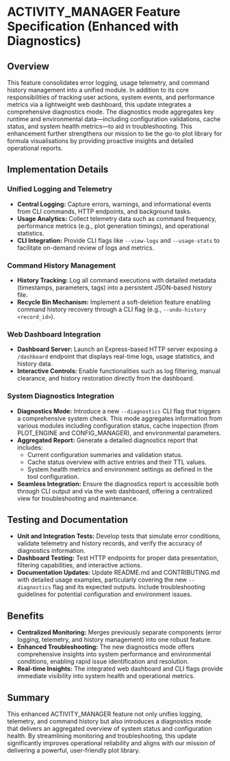 # ACTIVITY_MANAGER Feature Specification (Enhanced with Diagnostics)

## Overview
This feature consolidates error logging, usage telemetry, and command history management into a unified module. In addition to its core responsibilities of tracking user actions, system events, and performance metrics via a lightweight web dashboard, this update integrates a comprehensive diagnostics mode. The diagnostics mode aggregates key runtime and environmental data—including configuration validations, cache status, and system health metrics—to aid in troubleshooting. This enhancement further strengthens our mission to be the go-to plot library for formula visualisations by providing proactive insights and detailed operational reports.

## Implementation Details
### Unified Logging and Telemetry
- **Central Logging:** Capture errors, warnings, and informational events from CLI commands, HTTP endpoints, and background tasks.
- **Usage Analytics:** Collect telemetry data such as command frequency, performance metrics (e.g., plot generation timings), and operational statistics.
- **CLI Integration:** Provide CLI flags like `--view-logs` and `--usage-stats` to facilitate on-demand review of logs and metrics.

### Command History Management
- **History Tracking:** Log all command executions with detailed metadata (timestamps, parameters, tags) into a persistent JSON-based history file.
- **Recycle Bin Mechanism:** Implement a soft-deletion feature enabling command history recovery through a CLI flag (e.g., `--undo-history <record_id>`).

### Web Dashboard Integration
- **Dashboard Server:** Launch an Express-based HTTP server exposing a `/dashboard` endpoint that displays real-time logs, usage statistics, and history data.
- **Interactive Controls:** Enable functionalities such as log filtering, manual clearance, and history restoration directly from the dashboard.

### System Diagnostics Integration
- **Diagnostics Mode:** Introduce a new `--diagnostics` CLI flag that triggers a comprehensive system check. This mode aggregates information from various modules including configuration status, cache inspection (from PLOT_ENGINE and CONFIG_MANAGER), and environmental parameters.
- **Aggregated Report:** Generate a detailed diagnostics report that includes:
  - Current configuration summaries and validation status.
  - Cache status overview with active entries and their TTL values.
  - System health metrics and environment settings as defined in the tool configuration.
- **Seamless Integration:** Ensure the diagnostics report is accessible both through CLI output and via the web dashboard, offering a centralized view for troubleshooting and maintenance.

## Testing and Documentation
- **Unit and Integration Tests:** Develop tests that simulate error conditions, validate telemetry and history records, and verify the accuracy of diagnostics information.
- **Dashboard Testing:** Test HTTP endpoints for proper data presentation, filtering capabilities, and interactive actions.
- **Documentation Updates:** Update README.md and CONTRIBUTING.md with detailed usage examples, particularly covering the new `--diagnostics` flag and its expected outputs. Include troubleshooting guidelines for potential configuration and environment issues.

## Benefits
- **Centralized Monitoring:** Merges previously separate components (error logging, telemetry, and history management) into one robust feature.
- **Enhanced Troubleshooting:** The new diagnostics mode offers comprehensive insights into system performance and environmental conditions, enabling rapid issue identification and resolution.
- **Real-time Insights:** The integrated web dashboard and CLI flags provide immediate visibility into system health and operational metrics.

## Summary
This enhanced ACTIVITY_MANAGER feature not only unifies logging, telemetry, and command history but also introduces a diagnostics mode that delivers an aggregated overview of system status and configuration health. By streamlining monitoring and troubleshooting, this update significantly improves operational reliability and aligns with our mission of delivering a powerful, user-friendly plot library.